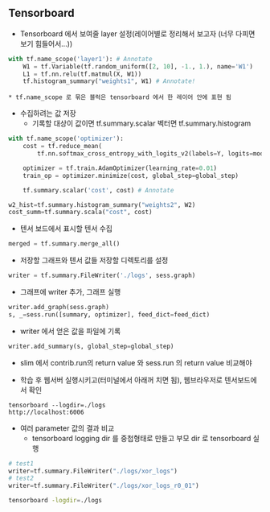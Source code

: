 ## Tensorboard
* Tensorboard 에서 보여줄 layer 설정(레이어별로 정리해서 보고자 (너무 다피면 보기 힘들어서...))
```python
with tf.name_scope('layer1'): # Annotate
    W1 = tf.Variable(tf.random_uniform([2, 10], -1., 1.), name='W1')
    L1 = tf.nn.relu(tf.matmul(X, W1))
    tf.histogram_summary("weights1", W1) # Annotate!
```
	* tf.name_scope 로 묶은 블럭은 tensorboard 에서 한 레이어 안에 표현 됨
* 수집하려는 값 저장
	* 기록할 대상이
        값이면 tf.summary.scalar
        벡터면 tf.summary.histogram
```python
with tf.name_scope('optimizer'):
    cost = tf.reduce_mean(
        tf.nn.softmax_cross_entropy_with_logits_v2(labels=Y, logits=model))

    optimizer = tf.train.AdamOptimizer(learning_rate=0.01)
    train_op = optimizer.minimize(cost, global_step=global_step)

    tf.summary.scalar('cost', cost) # Annotate
```
```python
w2_hist=tf.summary.histogram_summary("weights2", W2)
cost_summ=tf.summary.scala("cost", cost)
```
* 텐서 보드에서 표시할 텐서 수집
```python
merged = tf.summary.merge_all()
```
* 저장할 그래프와 텐서 값들 저장할 디렉토리를 설정
```python
writer = tf.summary.FileWriter('./logs', sess.graph)
```
* 그래프에 writer 추가, 그래프 실행
```python
writer.add_graph(sess.graph)
s, _=sess.run([summary, optimizer], feed_dict=feed_dict)
```
* writer 에서 얻은 값을 파일에 기록
```python
writer.add_summary(s, global_step=global_step)
```
- slim 에서 contrib.run의 return value 와 sess.run 의 return value 비교해야
* 학습 후 웹서버 실행시키고(터미널에서 아래꺼 치면 됨), 웹브라우저로 텐서보드에서 확인
```
tensorboard --logdir=./logs
http://localhost:6006
```
* 여러 parameter 값의 결과 비교
    * tensorboard logging dir 를 중첩형태로 만들고 부모 dir 로 tensorboard 실행
```python
# test1
writer=tf.summary.FileWriter("./logs/xor_logs")
# test2
writer=tf.summary.FileWriter("./logs/xor_logs_r0_01")
```
```sh
tensorboard -logdir=./logs
```
